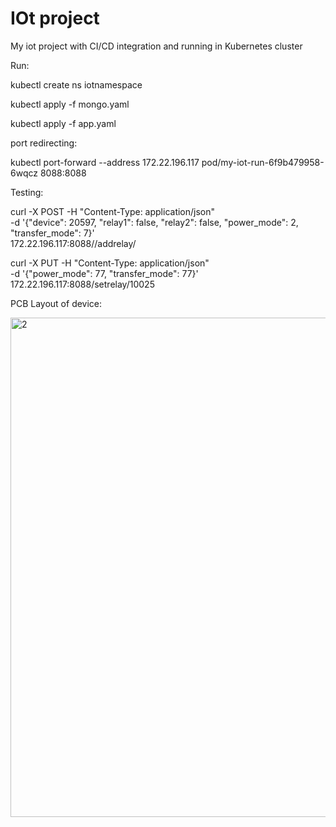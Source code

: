 # IOt project

My iot project with CI/CD integration and running in Kubernetes cluster

Run:

kubectl create ns iotnamespace

kubectl apply -f mongo.yaml

kubectl apply -f app.yaml

port redirecting:

kubectl port-forward --address 172.22.196.117 pod/my-iot-run-6f9b479958-6wqcz 8088:8088

Testing:

curl -X POST -H "Content-Type: application/json" \
    -d '{"device": 20597, "relay1": false, "relay2": false, "power_mode": 2, "transfer_mode": 7}' \
    172.22.196.117:8088//addrelay/
    
curl -X PUT -H "Content-Type: application/json" \
    -d '{"power_mode": 77, "transfer_mode": 77}' \
    172.22.196.117:8088/setrelay/10025

PCB Layout of device:

<img width="799" alt="2" src="https://user-images.githubusercontent.com/64518378/125844978-dd35f54c-6c29-42c0-bfd5-5ef47cc1e5ab.png">

